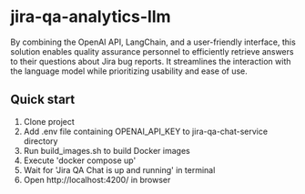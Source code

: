 # jira-qa-analytics-llm

By combining the OpenAI API, LangChain, and a user-friendly interface, this solution enables quality assurance personnel to efficiently retrieve answers to their questions about Jira bug reports. It streamlines the interaction with the language model while prioritizing usability and ease of use.

## Quick start

1. Clone project
2. Add .env file containing OPENAI_API_KEY to jira-qa-chat-service directory
3. Run build_images.sh to build Docker images
4. Execute 'docker compose up'
5. Wait for 'Jira QA Chat is up and running' in terminal
6. Open http://localhost:4200/ in browser
